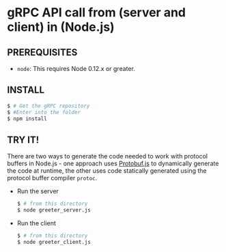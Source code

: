 gRPC API call from (server and client) in  (Node.js)
===========================

PREREQUISITES
-------------

- `node`: This requires Node 0.12.x or greater.

INSTALL
-------

   ```sh
   $ # Get the gRPC repository
   $ #Enter into the folder
   $ npm install
   ```

TRY IT!
-------

There are two ways to generate the code needed to work with protocol buffers in Node.js - one approach uses [Protobuf.js](https://github.com/dcodeIO/ProtoBuf.js/) to dynamically generate the code at runtime, the other uses code statically generated using the protocol buffer compiler `protoc`.
 - Run the server

   ```sh
   $ # from this directory
   $ node greeter_server.js
   ```

 - Run the client

   ```sh
   $ # from this directory
   $ node greeter_client.js
   ```
